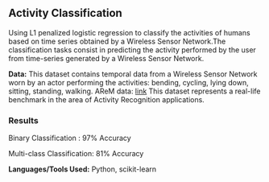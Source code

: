 ## Activity Classification
Using L1 penalized logistic regression to classify the activities of humans based on time series obtained by a Wireless Sensor Network.The classification tasks consist in predicting the activity performed by the user from time-series generated by a Wireless Sensor Network.

**Data:**
This dataset contains temporal data from a Wireless Sensor Network worn by an actor performing the activities: bending, cycling, lying down, sitting, standing, walking.
AReM data: [link](https://archive.ics.uci.edu/ml/datasets/Activity+Recognition+system+based+on+Multisensor+data+fusion+%28AReM%29)
This dataset represents a real-life benchmark in the area of Activity Recognition applications.

### Results

Binary Classification : 97% Accuracy

Multi-class Classification: 81% Accuracy

**Languages/Tools Used:** Python, scikit-learn
